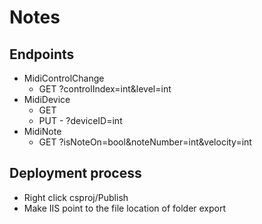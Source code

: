 # Notes

## Endpoints

- MidiControlChange
  - GET ?controlIndex=int&level=int
- MidiDevice
  - GET
  - PUT - ?deviceID=int
- MidiNote
  - GET ?isNoteOn=bool&noteNumber=int&velocity=int

## Deployment process

- Right click csproj/Publish
- Make IIS point to the file location of folder export
